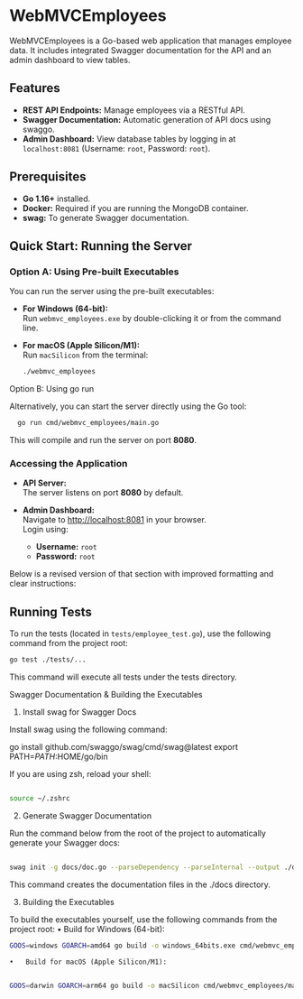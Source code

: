 # WebMVCEmployees

WebMVCEmployees is a Go-based web application that manages employee data. It includes integrated Swagger documentation for the API and an admin dashboard to view tables.

## Features

- **REST API Endpoints:** Manage employees via a RESTful API.
- **Swagger Documentation:** Automatic generation of API docs using swaggo.
- **Admin Dashboard:** View database tables by logging in at `localhost:8081` (Username: `root`, Password: `root`).

## Prerequisites

- **Go 1.16+** installed.
- **Docker:** Required if you are running the MongoDB container.
- **swag:** To generate Swagger documentation.

## Quick Start: Running the Server

### Option A: Using Pre-built Executables

You can run the server using the pre-built executables:

- **For Windows (64-bit):**  
  Run `webmvc_employees.exe` by double-clicking it or from the command line.

- **For macOS (Apple Silicon/M1):**  
  Run `macSilicon` from the terminal:

  ```bash
  ./webmvc_employees
  ```

Option B: Using go run

Alternatively, you can start the server directly using the Go tool:

```bash
  go run cmd/webmvc_employees/main.go
```

This will compile and run the server on port **8080**.

### Accessing the Application

- **API Server:**  
  The server listens on port **8080** by default.

- **Admin Dashboard:**  
  Navigate to [http://localhost:8081](http://localhost:8081) in your browser.  
  Login using:
  - **Username:** `root`
  - **Password:** `root`

Below is a revised version of that section with improved formatting and clear instructions:

## Running Tests

To run the tests (located in `tests/employee_test.go`), use the following command from the project root:

```bash
go test ./tests/...
```

This command will execute all tests under the tests directory.

Swagger Documentation & Building the Executables

1. Install swag for Swagger Docs

Install swag using the following command:

go install github.com/swaggo/swag/cmd/swag@latest
export PATH=$PATH:$HOME/go/bin

If you are using zsh, reload your shell:

```bash

source ~/.zshrc
```

2. Generate Swagger Documentation

Run the command below from the root of the project to automatically generate your Swagger docs:

```bash

swag init -g docs/doc.go --parseDependency --parseInternal --output ./docs
```

This command creates the documentation files in the ./docs directory.

3. Building the Executables

To build the executables yourself, use the following commands from the project root:
• Build for Windows (64-bit):

```bash
GOOS=windows GOARCH=amd64 go build -o windows_64bits.exe cmd/webmvc_employees/main.go
```

    •	Build for macOS (Apple Silicon/M1):

```bash

GOOS=darwin GOARCH=arm64 go build -o macSilicon cmd/webmvc_employees/main.go
```
